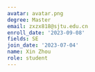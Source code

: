 ```yaml
---
avatar: avatar.png
degree: Master
email: zxzx818@sjtu.edu.cn
enroll_date: '2023-09-08'
fields: SE
join_date: '2023-07-04'
name: Xin Zhou
role: student
---
```


